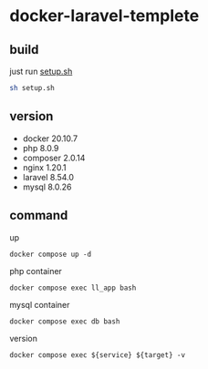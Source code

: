 # docker-laravel-templete

## build
just run [setup.sh](https://github.com/lil-shimon/docker-laravel-temp/blob/master/setup.sh)

```sh
sh setup.sh
```

## version

- docker 20.10.7
- php 8.0.9
- composer 2.0.14
- nginx 1.20.1
- laravel 8.54.0
- mysql 8.0.26

## command

up
```
docker compose up -d
```

php container
```
docker compose exec ll_app bash
```

mysql container
```
docker compose exec db bash
```

version
```
docker compose exec ${service} ${target} -v
```

